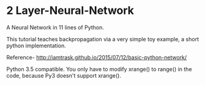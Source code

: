 # 2 Layer-Neural-Network
A Neural Network in 11 lines of Python.

This tutorial teaches backpropagation via a very simple toy example, a short python implementation.

Reference- http://iamtrask.github.io/2015/07/12/basic-python-network/ 

Python 3.5 compatible. You only have to modify xrange() to range() in the code, because Py3 doesn't support xrange().

